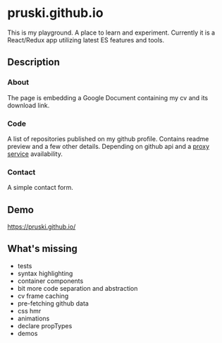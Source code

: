 pruski.github.io
================

This is my playground. A place to learn and experiment. Currently it is a React/Redux app utilizing latest ES features and tools.

## Description

### About

The page is embedding a Google Document containing my cv and its download link.

### Code

A list of repositories published on my github profile. Contains readme preview and a few other details. Depending on github api and a [proxy service](https://github.com/zeke/github-raw-cors-proxy) availability. 

### Contact

A simple contact form.

## Demo 

https://pruski.github.io/

## What's missing

* tests
* syntax highlighting
* container components
* bit more code separation and abstraction 
* cv frame caching
* pre-fetching github data
* css hmr
* animations
* declare propTypes
* demos

